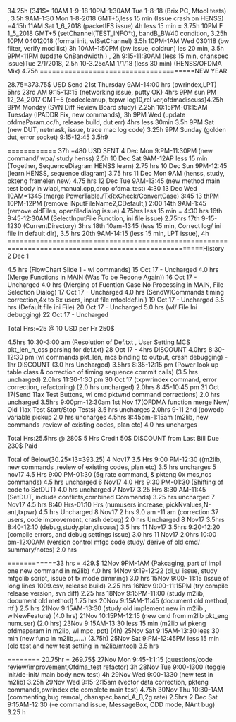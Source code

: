 
34.25h (341$=
10AM 1-9-18
10PM-1:30AM Tue 1-8-18 (Brix PC, Mtool tests) , 3.5h
9AM-1:30 Mon 1-8-2018 GMT+5,less 15 min (Issue crash on HENSS) =4.15h
11AM Sat 1_6_2018 (packetIFS issue) 4h less 15 min = 3.75h
10PM F 1_5_2018 GMT+5 (setChannel(TEST_INFO*t), bandB_BW40 condition, 3.25h
10PM 04012018 (formal init, wlSetChannel) 3.5h
10PM-1AM Wed 030118 (bw filter, verify mod list) 3h
10AM-1:50PM (bw issue, coldrun) les 20 min, 3.5h
9PM-11PM (update OnBandwidth ) , 2h
9:15-11:30AM (less 15 min, chanspec issue)Tue 2/1/2018, 2.5h
10-3.25cAM 1/1/18 (less 30 min) (HENSS/OFDMA Mix) 4.75h 
======================================NEW YEAR

28.75=373.75$ USD Send
21st Thursday 9AM-14:00 hrs (pwrindex,LPT) 5hrs
23rd AM 9:15-13:15 (networking issue, putty OK) 4hrs
9PM sun PM 12_24_2017 GMT+5 (codecleanup, txpwr log10,rel ver,ofdmadiscuss)4.25h
9PM Monday (SVN Diff Review Board study) 2.25h
10:15PM-01:15AM Tuesday (IPADDR Fix, new commands), 3h
9PM Wed (update ofdmaParam.cc/h, release build, dut err) 4hrs less 30min 3.5h
9PM Sat (new DUT, netmask, issue, trace mac log code) 3.25h
9PM Sunday (golden dut, error socket) 9:15-12:45 3.5h9
 
 
============ 37h =480 USD SENT
4 Dec Mon 9:PM-11:30PM (new command/ wpa/ study henss) 2.5h
10 Dec Sat 9AM-12AP less 15 min (Together, SequenceDiagram HENSS learn) 2.75 hrs
10 Dec Sun 9PM-12:45 (learn HENSS, sequence diagram) 3.75 hrs
11 Dec Mon 9AM (henss, study, pkteng framelen new) 4.75 hrs
12 Dec Tue 9AM-13:45 (new method main test body in wlapi,manual.cpp,drop ofdma_test) 4:30
13 Dec Wed 10AM=1345 (merge PowerTable./TxRxCheck/ConvertCase) 3:45
13 thPM 10PM-12PM (remove INputFileName2,CDefault,) 2:00
14th 9AM-1:45 (remove oldFiles, openfiledialog issue) 4.75hrs less 15 min = 4:30 hrs
16th 9:45-12:30AM (SelectInputFile Function, ini file issue) 2.75hrs
17th 9-15-1230 (CurrentDirectory) 3hrs 
18th 10am-1345 (less 15 min, Correct log/ ini file in default dir), 3.5 hrs
20th 9AM-14:15 (less 15 min, LPT issue), 4h 
======================================================================================================History
2 Dec 1

4.5 hrs (FlowChart Slide 1 - wl commands) 15 Oct 17 - Uncharged
4.0 hrs (Merge Functions in MAIN (Was To be Redone Again)) 16 Oct 17 - Uncharged
4.0 hrs (Merging of Fucntion Case No Processing in MAIN, File Selection Dialog) 17 Oct 17 - Uncharged
4.0 hrs (SendWlCommands timing correction,4x to 8x users, input file mtooldef.ini) 19 Oct 17 - Uncharged
3.5 hrs (Default file ini File) 20 Oct 17 - Uncharged
5.0 hrs (wl/ File Ini debugging) 22 Oct 17 - Uncharged

Total Hrs:=25 @ 10 USD per Hr 250$

4.5hrs 10:30-3:00 am (Resolution of Def.txt , User Setting MCS pkt_len_n_css parsing for def.txt) 28 Oct 17 - 4hrs DISCOUNT
4.0hrs 8:30-12:30 pm (wl commands pkt_len, mcs binding to output, crash debugging) - 1hr DISCOUNT (3.0 hrs Uncharged)
3.5hrs 8:35-12:15 pm (Power look up table class & correction of timing sequence commit calls) (3.5 hrs uncharged)
2.0hrs 11:30-1:30 pm 30 Oct 17 (txpwrindex command, error correction, refactoring) (2.0 hrs uncharged) 
2.0hrs 8:45-10:45 pm 31 Oct 17(Send 11ax Test Buttons, wl cmd pktwnd command corrections) 2.0 hrs uncharged
3.5hrs 9:00pm-12:30am 1st Nov 17(OFDMA function merge New/ Old 11ax Test Start/Stop Tests) 3.5 hrs uncharges
2.0hrs 9-11 2nd (powedb variable pickup  2.0 hrs uncharges
4.5hrs 8:45pm-1:15am (m2lib, new commands ,review of existing codes, plan etc) 4.0 hrs uncharges

Total Hrs:25.5hrs @ 280$
5 Hrs Credit 50$ DISCOUNT from Last Bill
Due 230$ Paid

Total of Below(30.25*13=393.25)
4 Nov17 3.5 Hrs 9:00 PM-12:30 ((m2lib, new commands ,review of existing codes, plan etc) 3.5 hrs uncharges
5 nov17 4.5 Hrs 9:00 PM-01:30 (5g rate command, & pkteng 0x mcs,ncs commands) 4.5 hrs uncharged
6 Nov17 4.0 Hrs 9:30 PM-01:30 (Shifting of code to SetDUT) 4.0 hrs uncharged
7 Nov17 3.25 Hrs 8:30 AM-11:45 (SetDUT, include conflicts,combined Commands) 3.25 hrs uncharged
7 Nov17 4.5 hrs 8:40 Hrs-01:10 Hrs (numusers increase, pickNvalues,N-ant,txpwr) 4.5 hrs Uncharged 
8 Nov17 2 hrs 9.0 am -11 am (correction 37 users, code improvement, crash debug) 2.0 hrs Uncharged
8 Nov17 3.5hrs  8:40-12:10 (debug,study.plan,discuss) 3.5 hrs
11 Nov17 3.5hrs  9:20-12:20 (compile errors, and debug settings issue) 3.0 hrs
11 Nov17 2.0hrs 10:00 pm-12:00AM (version control mfgc code study/ derive of old cmd/ summary/notes) 2.0 hrs

============33 hrs = 429.$
12Nov 9PM-1AM (Pakcaging, part of impl one new command in m2lib) 4.0 hrs
14Nov 9:19-12:22 (dl_ul issue, study mfgclib script, issue of tx mode dimming) 3.0 hrs
15Nov 9:00- 11:15      (issue of long lines 1009.csv, release build) 2.25 hrs
16Nov 9:00-11:15PM (try compile release version, svn diff) 2.25 hrs
18Nov 9:15PM-11:00 (study m2lib, document old method) 1.75 hrs
20Nov 9:15AM-11:45 (document old method, rtf ) 2.5 hrs
21Nov 9:15AM-13:30 (study old implement new in m2lib , wlNewFeature) (4.0 hrs)
21Nov 10:15PM-12:15 (new cmd from m2lib pkt_eng numuser) (2.0 hrs)
23Nov 9:15AM-13:30 less 15 min (m2lib wl pkeng ofdmaparam in m2lib, wl mpc, ppt) (4h)
25Nov Sat 9:15AM-13:30 less 30 min (new func in m2lib,.....)  (3.75h)
25Nov Sat 9:PM-12:45PM less 15 min (old test and new test setting in m2lib/mtool) 3.5 hrs

======== 20.75hr = 269.75$ 
27Nov Mon 9:45-1:1:15 (questions/code review/improvement,Ofdma_test refactor) 3h
28Nov Tue 9:00-1300 (toggle init/de-init/ main body new test) 4h 
29Nov Wed 9:00-1330 (new test in m2lib) 3.25h
29Nov Wed 9:15-2:15am (vector data correction, pkteng commands,pwrindex etc complete main test) 4.75h
30Nov Thu 10:30-1AM (commenting,bug remoal, chanspec,band_A_B,2g rate) 2.5hrs
2 Dec Sat 9:15AM-12:30 (-e command issue, MessageBox, CDD mode, NAnt bug) 3.25 h


